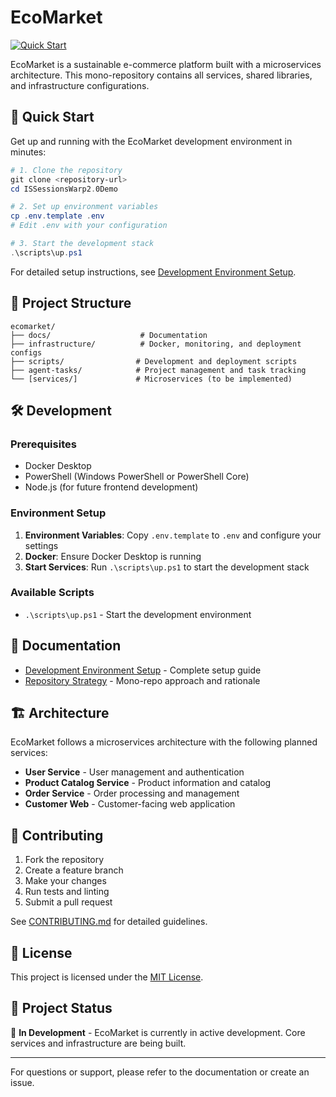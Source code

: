 # EcoMarket

[![Quick Start](https://img.shields.io/badge/Quick%20Start-Get%20Started-brightgreen?style=for-the-badge)](docs/dev-environment.md)

EcoMarket is a sustainable e-commerce platform built with a microservices architecture. This mono-repository contains all services, shared libraries, and infrastructure configurations.

## 🚀 Quick Start

Get up and running with the EcoMarket development environment in minutes:

```powershell
# 1. Clone the repository
git clone <repository-url>
cd ISSessionsWarp2.0Demo

# 2. Set up environment variables
cp .env.template .env
# Edit .env with your configuration

# 3. Start the development stack
.\scripts\up.ps1
```

For detailed setup instructions, see [Development Environment Setup](docs/dev-environment.md).

## 📁 Project Structure

```
ecomarket/
├── docs/                    # Documentation
├── infrastructure/          # Docker, monitoring, and deployment configs
├── scripts/                # Development and deployment scripts
├── agent-tasks/            # Project management and task tracking
└── [services/]             # Microservices (to be implemented)
```

## 🛠️ Development

### Prerequisites

- Docker Desktop
- PowerShell (Windows PowerShell or PowerShell Core)
- Node.js (for future frontend development)

### Environment Setup

1. **Environment Variables**: Copy `.env.template` to `.env` and configure your settings
2. **Docker**: Ensure Docker Desktop is running
3. **Start Services**: Run `.\scripts\up.ps1` to start the development stack

### Available Scripts

- `.\scripts\up.ps1` - Start the development environment

## 📖 Documentation

- [Development Environment Setup](docs/dev-environment.md) - Complete setup guide
- [Repository Strategy](docs/repository-strategy.md) - Mono-repo approach and rationale

## 🏗️ Architecture

EcoMarket follows a microservices architecture with the following planned services:

- **User Service** - User management and authentication
- **Product Catalog Service** - Product information and catalog
- **Order Service** - Order processing and management
- **Customer Web** - Customer-facing web application

## 🤝 Contributing

1. Fork the repository
2. Create a feature branch
3. Make your changes
4. Run tests and linting
5. Submit a pull request

See [CONTRIBUTING.md](CONTRIBUTING.md) for detailed guidelines.

## 📄 License

This project is licensed under the [MIT License](LICENSE).

## 🚦 Project Status

🚧 **In Development** - EcoMarket is currently in active development. Core services and infrastructure are being built.

---

For questions or support, please refer to the documentation or create an issue.
